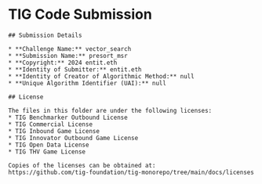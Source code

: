 # TIG Code Submission

    ## Submission Details

    * **Challenge Name:** vector_search
    * **Submission Name:** presort_msr
    * **Copyright:** 2024 entit.eth
    * **Identity of Submitter:** entit.eth
    * **Identity of Creator of Algorithmic Method:** null
    * **Unique Algorithm Identifier (UAI):** null

    ## License

    The files in this folder are under the following licenses:
    * TIG Benchmarker Outbound License
    * TIG Commercial License
    * TIG Inbound Game License
    * TIG Innovator Outbound Game License
    * TIG Open Data License
    * TIG THV Game License

    Copies of the licenses can be obtained at:  
    https://github.com/tig-foundation/tig-monorepo/tree/main/docs/licenses